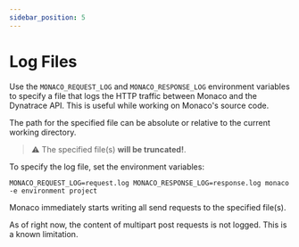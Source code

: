 ```yaml
---
sidebar_position: 5
---
```


# Log Files

Use the `MONACO_REQUEST_LOG` and `MONACO_RESPONSE_LOG` environment variables to specify a file
that logs the HTTP traffic between Monaco and the Dynatrace API.
This is useful while working on Monaco's source code.

The path for the specified file can be absolute or relative to the current working directory.

> :warning: The specified file(s) **will be truncated!**.

To specify the log file, set the environment variables:

```shell title="Logging monaco requests and responses"
MONACO_REQUEST_LOG=request.log MONACO_RESPONSE_LOG=response.log monaco -e environment project
```

Monaco immediately starts writing all send requests to the specified file(s).

As of right now, the content of multipart post requests is not logged. This is a known limitation.
